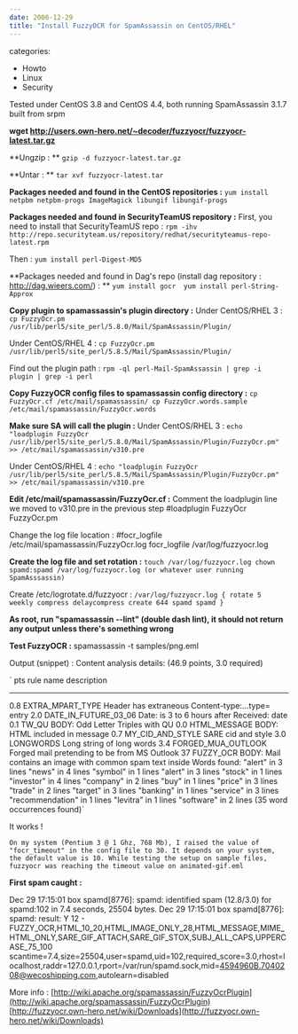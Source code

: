 ```yaml
---
date: 2006-12-29
title: "Install FuzzyOCR for SpamAssassin on CentOS/RHEL"
---
```








categories:
- Howto
- Linux
- Security


Tested under CentOS 3.8 and CentOS 4.4, both running SpamAssassin 3.1.7 built from srpm

**wget http://users.own-hero.net/~decoder/fuzzyocr/fuzzyocr-latest.tar.gz**

**Ungzip : **
`gzip -d fuzzyocr-latest.tar.gz`

**Untar : **
`tar xvf fuzzyocr-latest.tar`



**Packages needed and found in the CentOS repositories :**
`yum install netpbm netpbm-progs ImageMagick libungif libungif-progs`

**Packages needed and found in SecurityTeamUS repository :**
First, you need to install that SecurityTeamUS repo :
`rpm -ihv http://repo.securityteam.us/repository/redhat/securityteamus-repo-latest.rpm`

Then :
`yum install perl-Digest-MD5`

**Packages needed and found in Dag's repo (install dag repository : http://dag.wieers.com/) : **
`yum install gocr 
yum install perl-String-Approx`

**Copy plugin to spamassassin's plugin directory :**
Under CentOS/RHEL 3 :
`cp FuzzyOcr.pm /usr/lib/perl5/site_perl/5.8.0/Mail/SpamAssassin/Plugin/`

Under CentOS/RHEL 4 :
`cp FuzzyOcr.pm /usr/lib/perl5/site_perl/5.8.5/Mail/SpamAssassin/Plugin/`

Find out the plugin path : 
`rpm -ql perl-Mail-SpamAssassin | grep -i plugin | grep -i perl`

**Copy FuzzyOCR config files to spamassassin config directory :**
`cp FuzzyOcr.cf /etc/mail/spamassassin/
cp FuzzyOcr.words.sample /etc/mail/spamassassin/FuzzyOcr.words`

**Make sure SA will call the plugin :**
Under CentOS/RHEL 3 :
`echo "loadplugin FuzzyOcr /usr/lib/perl5/site_perl/5.8.0/Mail/SpamAssassin/Plugin/FuzzyOcr.pm" >> /etc/mail/spamassassin/v310.pre`

Under CentOS/RHEL 4 :
`echo "loadplugin FuzzyOcr /usr/lib/perl5/site_perl/5.8.5/Mail/SpamAssassin/Plugin/FuzzyOcr.pm" >> /etc/mail/spamassassin/v310.pre`

**Edit /etc/mail/spamassassin/FuzzyOcr.cf :**
Comment the loadplugin line we moved to v310.pre in the previous step
#loadplugin FuzzyOcr FuzzyOcr.pm

Change the log file location :
#focr_logfile /etc/mail/spamassassin/FuzzyOcr.log
focr_logfile /var/log/fuzzyocr.log

**Create the log file and set rotation :**
`touch /var/log/fuzzyocr.log
chown spamd:spamd /var/log/fuzzyocr.log (or whatever user running SpamAsssassin)`

Create /etc/logrotate.d/fuzzyocr :
`/var/log/fuzzyocr.log {
     rotate 5
     weekly
     compress
     delaycompress
     create 644 spamd spamd
}`

**As root, run "spamassassin --lint" (double dash lint), it should not return any output unless there's something wrong**

**Test FuzzyOCR :**
spamassassin -t samples/png.eml 

Output (snippet) :
Content analysis details:   (46.9 points, 3.0 required)

` pts rule name              description
---- ---------------------- --------------------------------------------------
 0.8 EXTRA_MPART_TYPE       Header has extraneous Content-type:...type= entry
 2.0 DATE_IN_FUTURE_03_06   Date: is 3 to 6 hours after Received: date
 0.1 TW_QU                  BODY: Odd Letter Triples with QU
 0.0 HTML_MESSAGE           BODY: HTML included in message
 0.7 MY_CID_AND_STYLE       SARE cid and style
 3.0 LONGWORDS              Long string of long words
 3.4 FORGED_MUA_OUTLOOK     Forged mail pretending to be from MS Outlook
  37 FUZZY_OCR              BODY: Mail contains an image with common spam text inside
                            Words found:
                            "alert" in 3 lines
                            "news" in 4 lines
                            "symbol" in 1 lines
                            "alert" in 3 lines
                            "stock" in 1 lines
                            "investor" in 4 lines
                            "company" in 2 lines
                            "buy" in 1 lines
                            "price" in 3 lines
                            "trade" in 2 lines
                            "target" in 3 lines
                            "banking" in 1 lines
                            "service" in 3 lines
                            "recommendation" in 1 lines
                            "levitra" in 1 lines
                            "software" in 2 lines
                            (35 word occurrences found)`

It works !

`On my system (Pentium 3 @ 1 Ghz, 768 Mb), I raised the value of "focr_timeout" in the config file to 30.
It depends on your system, the default value is 10.
While testing the setup on sample files, fuzzyocr was reaching the timeout value on animated-gif.eml`

**First spam caught :**

Dec 29 17:15:01 box spamd[8776]: spamd: identified spam (12.8/3.0) for spamd:102 in 7.4 seconds, 25504 bytes. 
Dec 29 17:15:01 box spamd[8776]: spamd: result: Y 12 - FUZZY_OCR,HTML_10_20,HTML_IMAGE_ONLY_28,HTML_MESSAGE,MIME_HTML_ONLY,SARE_GIF_ATTACH,SARE_GIF_STOX,SUBJ_ALL_CAPS,UPPERCASE_75_100 scantime=7.4,size=25504,user=spamd,uid=102,required_score=3.0,rhost=localhost,raddr=127.0.0.1,rport=/var/run/spamd.sock,mid=<4594960B.7040208@wecoshipping.com>,autolearn=disabled

More info : 
[http://wiki.apache.org/spamassassin/FuzzyOcrPlugin](http://wiki.apache.org/spamassassin/FuzzyOcrPlugin)
[http://fuzzyocr.own-hero.net/wiki/Downloads](http://fuzzyocr.own-hero.net/wiki/Downloads)
